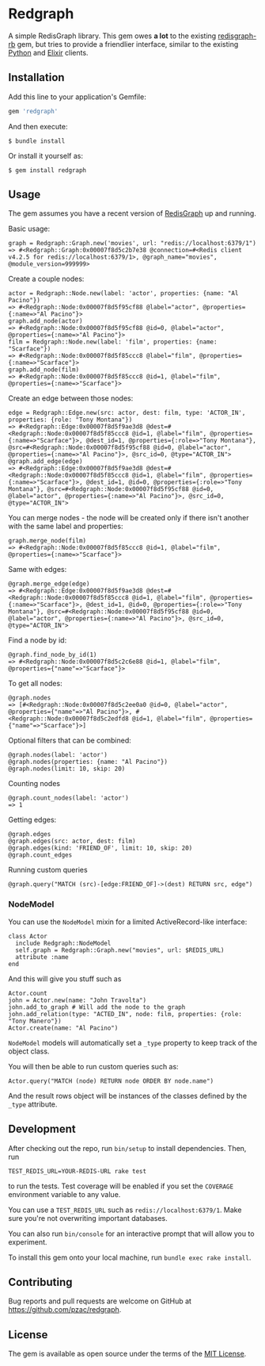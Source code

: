 # Redgraph

A simple RedisGraph library. This gem owes **a lot** to the existing [redisgraph-rb](https://github.com/RedisGraph/redisgraph-rb) gem, but tries to provide a friendlier interface, similar to the existing [Python](https://github.com/RedisGraph/redisgraph-py) and [Elixir](https://github.com/crflynn/redisgraph-ex) clients.

## Installation

Add this line to your application's Gemfile:

```ruby
gem 'redgraph'
```

And then execute:

    $ bundle install

Or install it yourself as:

    $ gem install redgraph

## Usage

The gem assumes you have a recent version of [RedisGraph](https://oss.redislabs.com/redisgraph/) up and running.

Basic usage:

    graph = Redgraph::Graph.new('movies', url: "redis://localhost:6379/1")
    => #<Redgraph::Graph:0x00007f8d5c2b7e38 @connection=#<Redis client v4.2.5 for redis://localhost:6379/1>, @graph_name="movies", @module_version=999999>

Create a couple nodes:

    actor = Redgraph::Node.new(label: 'actor', properties: {name: "Al Pacino"})
    => #<Redgraph::Node:0x00007f8d5f95cf88 @label="actor", @properties={:name=>"Al Pacino"}>
    graph.add_node(actor)
    => #<Redgraph::Node:0x00007f8d5f95cf88 @id=0, @label="actor", @properties={:name=>"Al Pacino"}>
    film = Redgraph::Node.new(label: 'film', properties: {name: "Scarface"})
    => #<Redgraph::Node:0x00007f8d5f85ccc8 @label="film", @properties={:name=>"Scarface"}>
    graph.add_node(film)
    => #<Redgraph::Node:0x00007f8d5f85ccc8 @id=1, @label="film", @properties={:name=>"Scarface"}>

Create an edge between those nodes:

    edge = Redgraph::Edge.new(src: actor, dest: film, type: 'ACTOR_IN', properties: {role: "Tony Montana"})
    => #<Redgraph::Edge:0x00007f8d5f9ae3d8 @dest=#<Redgraph::Node:0x00007f8d5f85ccc8 @id=1, @label="film", @properties={:name=>"Scarface"}>, @dest_id=1, @properties={:role=>"Tony Montana"}, @src=#<Redgraph::Node:0x00007f8d5f95cf88 @id=0, @label="actor", @properties={:name=>"Al Pacino"}>, @src_id=0, @type="ACTOR_IN">
    @graph.add_edge(edge)
    => #<Redgraph::Edge:0x00007f8d5f9ae3d8 @dest=#<Redgraph::Node:0x00007f8d5f85ccc8 @id=1, @label="film", @properties={:name=>"Scarface"}>, @dest_id=1, @id=0, @properties={:role=>"Tony Montana"}, @src=#<Redgraph::Node:0x00007f8d5f95cf88 @id=0, @label="actor", @properties={:name=>"Al Pacino"}>, @src_id=0, @type="ACTOR_IN">

You can merge nodes - the node will be created only if there isn't another with the same label and properties:

    graph.merge_node(film)
    => #<Redgraph::Node:0x00007f8d5f85ccc8 @id=1, @label="film", @properties={:name=>"Scarface"}>

Same with edges:

    @graph.merge_edge(edge)
    => #<Redgraph::Edge:0x00007f8d5f9ae3d8 @dest=#<Redgraph::Node:0x00007f8d5f85ccc8 @id=1, @label="film", @properties={:name=>"Scarface"}>, @dest_id=1, @id=0, @properties={:role=>"Tony Montana"}, @src=#<Redgraph::Node:0x00007f8d5f95cf88 @id=0, @label="actor", @properties={:name=>"Al Pacino"}>, @src_id=0, @type="ACTOR_IN">

Find a node by id:

    @graph.find_node_by_id(1)
    => #<Redgraph::Node:0x00007f8d5c2c6e88 @id=1, @label="film", @properties={"name"=>"Scarface"}>

To get all nodes:

    @graph.nodes
    => [#<Redgraph::Node:0x00007f8d5c2ee0a0 @id=0, @label="actor", @properties={"name"=>"Al Pacino"}>, #<Redgraph::Node:0x00007f8d5c2edfd8 @id=1, @label="film", @properties={"name"=>"Scarface"}>]

Optional filters that can be combined:

    @graph.nodes(label: 'actor')
    @graph.nodes(properties: {name: "Al Pacino"})
    @graph.nodes(limit: 10, skip: 20)

Counting nodes

    @graph.count_nodes(label: 'actor')
    => 1

Getting edges:

    @graph.edges
    @graph.edges(src: actor, dest: film)
    @graph.edges(kind: 'FRIEND_OF', limit: 10, skip: 20)
    @graph.count_edges

Running custom queries

    @graph.query("MATCH (src)-[edge:FRIEND_OF]->(dest) RETURN src, edge")

### NodeModel

You can use the `NodeModel` mixin for a limited ActiveRecord-like interface:

    class Actor
      include Redgraph::NodeModel
      self.graph = Redgraph::Graph.new("movies", url: $REDIS_URL)
      attribute :name
    end

And this will give you stuff such as

    Actor.count
    john = Actor.new(name: "John Travolta")
    john.add_to_graph # Will add the node to the graph
    john.add_relation(type: "ACTED_IN", node: film, properties: {role: "Tony Manero"})
    Actor.create(name: "Al Pacino")

`NodeModel` models will automatically set a `_type` property to keep track of the object class.

You will then be able to run custom queries such as:

    Actor.query("MATCH (node) RETURN node ORDER BY node.name")

And the result rows object will be instances of the classes defined by the `_type` attribute.

## Development

After checking out the repo, run `bin/setup` to install dependencies. Then, run 

    TEST_REDIS_URL=YOUR-REDIS-URL rake test

to run the tests. Test coverage will be enabled if you set the `COVERAGE` environment variable to any value.

You can use a `TEST_REDIS_URL` such as `redis://localhost:6379/1`. Make sure you're not overwriting important databases.

You can also run `bin/console` for an interactive prompt that will allow you to experiment.

To install this gem onto your local machine, run `bundle exec rake install`.

## Contributing

Bug reports and pull requests are welcome on GitHub at https://github.com/pzac/redgraph.

## License

The gem is available as open source under the terms of the [MIT License](https://opensource.org/licenses/MIT).
